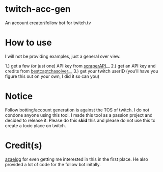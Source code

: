 # twitch-acc-gen
 An account creator/follow bot for twitch.tv

# How to use
I will not be providing examples, just a general over view.

1.) get a few (or just one) API key from [scraperAPI](https://www.scraperapi.com)__
2.) get an API key and credits from [bestcaptchasolver](https://bestcaptchasolver.com)__
3.) get your twitch userID (you'll have you figure this out on your own, I did it so can you)

# Notice
Follow botting/account generation is against the TOS of twitch. I do not condone anyone using this tool. I made this tool as a passion project and decided to release it. Please do this **skid** this and please do not use this to create a toxic place on twitch.

# Credit(s)
[azaelgg](https://github.com/azaelgg) for even getting me interested in this in the first place. He also provided a lot of code for the follow bot initally. 